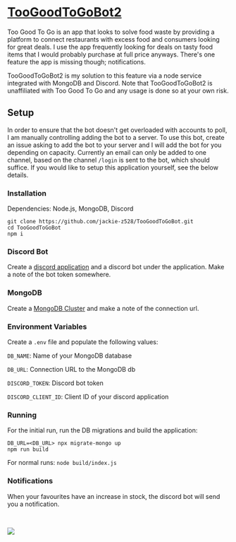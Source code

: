 # [TooGoodToGoBot2](https://github.com/jackie-z528/TooGoodToGoBot2)
Too Good To Go is an app that looks to solve food waste by providing a platform to connect restaurants with excess food and consumers looking for great deals. I use the app frequently looking for deals on tasty food items that I would probably purchase at full price anyways. There's one feature the app is missing though; notifications.

TooGoodToGoBot2 is my solution to this feature via a node service integrated with MongoDB and Discord. Note that TooGoodToGoBot2 is unaffiliated with Too Good To Go and any usage is done so at your own risk.

## Setup
In order to ensure that the bot doesn't get overloaded with accounts to poll, I am manually controlling adding the bot to a server. To use this bot, create an issue asking to add the bot to your server and I will add the bot for you depending on capacity. Currently an email can only be added to one channel, based on the channel `/login` is sent to the bot, which should suffice. If you would like to setup this application yourself, see the below details.

### Installation
Dependencies: Node.js, MongoDB, Discord
```
git clone https://github.com/jackie-z528/TooGoodToGoBot.git
cd TooGoodToGoBot
npm i
```
### Discord Bot
Create a [discord application](https://discord.com/developers/applications) and a discord bot under the application. Make a note of the bot token somewhere.

### MongoDB
Create a [MongoDB Cluster](https://www.mongodb.com/basics/clusters/mongodb-cluster-setup) and make a note of the connection url.

### Environment Variables
Create a `.env` file and populate the following values:

`DB_NAME`: Name of your MongoDB database

`DB_URL`: Connection URL to the MongoDB db

`DISCORD_TOKEN`: Discord bot token

`DISCORD_CLIENT_ID`: Client ID of your discord application

### Running
For the initial run, run the DB migrations and build the application:

```
DB_URL=<DB_URL> npx migrate-mongo up
npm run build
```

For normal runs: `node build/index.js`

### Notifications
When your favourites have an increase in stock, the discord bot will send you a notification.

<br>

![](notification_preview.png)

